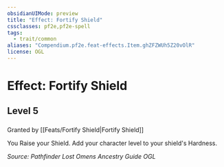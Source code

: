 ```yaml
---
obsidianUIMode: preview
title: "Effect: Fortify Shield"
cssclasses: pf2e,pf2e-spell
tags:
  - trait/common
aliases: "Compendium.pf2e.feat-effects.Item.ghZFZWUh5Z20vOlR"
license: OGL
---
```

# Effect: Fortify Shield
## Level 5
### 






Granted by [[Feats/Fortify Shield|Fortify Shield]]

You Raise your Shield. Add your character level to your shield's Hardness.

*Source: Pathfinder Lost Omens Ancestry Guide*
*OGL*
